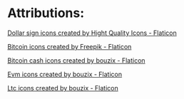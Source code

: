 # Attributions:

<a href="https://www.flaticon.com/free-icons/dollar-sign" title="dollar sign icons">Dollar sign icons created by Hight Quality Icons - Flaticon</a>

<a href="https://www.flaticon.com/free-icons/bitcoin" title="bitcoin icons">Bitcoin icons created by Freepik - Flaticon</a>

<a href="https://www.flaticon.com/free-icons/bitcoin-cash" title="bitcoin cash icons">Bitcoin cash icons created by bouzix - Flaticon</a>

<a href="https://www.flaticon.com/free-icons/evm" title="evm icons">Evm icons created by bouzix - Flaticon</a>

<a href="https://www.flaticon.com/free-icons/ltc" title="ltc icons">Ltc icons created by bouzix - Flaticon</a>